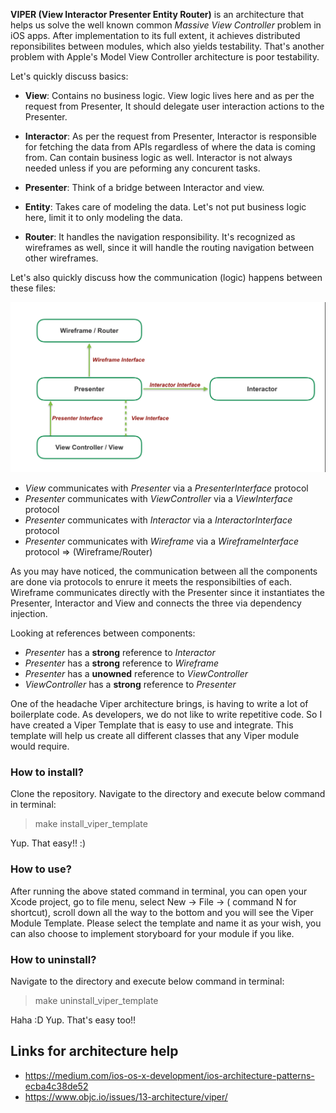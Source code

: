 
**VIPER (View Interactor Presenter Entity Router)** is an architecture that helps us solve the well known common *Massive View Controller* problem in iOS apps. After implementation to its full extent, it achieves distributed reponsibilites between modules, which also yields testability. That's another problem with Apple's Model View Controller architecture is poor testability.

Let's quickly discuss basics:

* **View**:  Contains no business logic. View logic lives here and as per the request from Presenter, It should delegate user interaction actions to the Presenter. 

* **Interactor**: As per the request from Presenter, Interactor is responsible for fetching the data from APIs regardless of where the data is coming from. Can contain business logic as well. Interactor is not always needed unless if you are peforming any concurent tasks. 

* **Presenter**: Think of a bridge between Interactor and view. 

* **Entity**: Takes care of modeling the data. Let's not put business logic here, limit it to only modeling the data.

* **Router**: It handles the navigation responsibility. It's recognized as wireframes as well, since it will handle the routing navigation between other wireframes. 


Let's also quickly discuss how the communication (logic) happens between these files:

![](/Images/interfaceComs.jpg "iOS VIPER Interface/Protocols")

* *View* communicates with *Presenter* via a *PresenterInterface* protocol
* *Presenter* communicates with *ViewController* via a *ViewInterface* protocol
* *Presenter* communicates with *Interactor* via a *InteractorInterface* protocol
* *Presenter* communicates with *Wireframe* via a *WireframeInterface* protocol  => (Wireframe/Router)

As you may have noticed, the communication between all the components are done via protocols to enrure it meets the responsibilties of each. Wireframe communicates directly with the Presenter since it instantiates the Presenter, Interactor and View and connects the three via dependency injection.

Looking at references between components:

* *Presenter* has a **strong** reference to *Interactor*
* *Presenter* has a **strong** reference to *Wireframe*
* *Presenter* has a **unowned** reference to *ViewController*
* *ViewController* has a **strong** reference to *Presenter*


One of the headache Viper architecture brings, is having to write a lot of boilerplate code. As developers, we do not like to write repetitive code. So I have created a Viper Template that is easy to use and integrate. This template will help us create all different classes that any Viper module would require. 

### How to install?

Clone the repository. Navigate to the directory and execute below command in terminal:
>  make install_viper_template

Yup. That easy!! :)

### How to use?

After running the above stated command in terminal, you can open your Xcode project, go to file menu, select New -> File -> ( command N for shortcut), scroll down all the way to the bottom and you will see the Viper Module Template. Please select the template and name it as your wish, you can also choose to implement storyboard for your module if you like. 


### How to uninstall?

Navigate to the directory and execute below command in terminal:
>  make uninstall_viper_template


Haha :D Yup. That's easy too!!


## Links for architecture help

* https://medium.com/ios-os-x-development/ios-architecture-patterns-ecba4c38de52
* https://www.objc.io/issues/13-architecture/viper/
